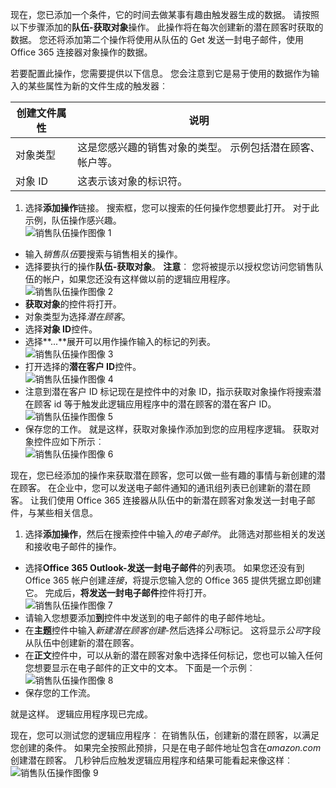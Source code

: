 现在，您已添加一个条件，它的时间去做某事有趣由触发器生成的数据。 请按照以下步骤添加的**队伍-获取对象**操作。 此操作将在每次创建新的潜在顾客时获取的数据。 您还将添加第二个操作将使用从队伍的 Get 发送一封电子邮件，使用 Office 365 连接器对象操作的数据。  

若要配置此操作，您需要提供以下信息。 您会注意到它是易于使用的数据作为输入的某些属性为新的文件生成的触发器︰

|创建文件属性|说明|
|---|---|
|对象类型|这是您感兴趣的销售对象的类型。 示例包括潜在顾客、 帐户等。|
|对象 ID|这表示该对象的标识符。|


1. 选择**添加操作**链接。 搜索框，您可以搜索的任何操作您想要此打开。 对于此示例，队伍操作感兴趣。      
![销售队伍操作图像 1](./media/connectors-create-api-salesforce/action-1.png)  
- 输入*销售队伍*要搜索与销售相关的操作。
- 选择要执行的操作**队伍-获取对象**。   **注意**︰ 您将被提示以授权您访问您销售队伍的帐户，如果您还没有这样做以前的逻辑应用程序。    
![销售队伍操作图像 2](./media/connectors-create-api-salesforce/action-2.png)    
- **获取对象**的控件将打开。  
- 对象类型为选择*潜在顾客*。
- 选择**对象 ID**控件。
- 选择**...**展开可以用作操作输入的标记的列表。       
![销售队伍操作图像 3](./media/connectors-create-api-salesforce/action-3.png)    
- 打开选择的**潜在客户 ID**控件。   
![销售队伍操作图像 4](./media/connectors-create-api-salesforce/action-4.png)     
- 注意到潜在客户 ID 标记现在是控件中的对象 ID，指示获取对象操作将搜索潜在顾客 id 等于触发此逻辑应用程序中的潜在顾客的潜在客户 ID。  
![销售队伍操作图像 5](./media/connectors-create-api-salesforce/action-5.png)  
- 保存您的工作。 就是这样，获取对象操作添加到您的应用程序逻辑。 获取对象控件应如下所示︰    
![销售队伍操作图像 6](./media/connectors-create-api-salesforce/action-6.png)  

现在，您已经添加的操作来获取潜在顾客，您可以做一些有趣的事情与新创建的潜在顾客。 在企业中，您可以发送电子邮件通知的通讯组列表已创建新的潜在顾客。 让我们使用 Office 365 连接器从队伍中的新潜在顾客对象发送一封电子邮件，与某些相关信息。  

1. 选择**添加操作**，然后在搜索控件中输入*的电子邮件*。 此筛选对那些相关的发送和接收电子邮件的操作。  
- 选择**Office 365 Outlook-发送一封电子邮件**的列表项。 如果您还没有到 Office 365 帐户创建*连接*，将提示您输入您的 Office 365 提供凭据立即创建它。 完成后，**将发送一封电子邮件**控件将打开。        
![销售队伍操作图像 7](./media/connectors-create-api-salesforce/action-7.png)  
- 请输入您想要添加**到**控件中发送到的电子邮件的电子邮件地址。
-  在**主题**控件中输入*新建潜在顾客创建*-然后选择*公司*标记。 这将显示*公司*字段从队伍中创建新的潜在顾客。  
-  在**正文**控件中，可以从新的潜在顾客对象中选择任何标记，您也可以输入任何您想要显示在电子邮件的正文中的文本。 下面是一个示例︰  
![销售队伍操作图像 8](./media/connectors-create-api-salesforce/action-8.png)   
- 保存您的工作流。  

就是这样。 逻辑应用程序现已完成。  

现在，您可以测试您的逻辑应用程序︰ 在销售队伍，创建新的潜在顾客，以满足您创建的条件。  如果完全按照此预排，只是在电子邮件地址包含在*amazon.com*创建潜在顾客。 几秒钟后应触发逻辑应用程序和结果可能看起来像这样︰  
![销售队伍操作图像 9](./media/connectors-create-api-salesforce/action-9.png)  

